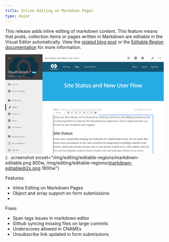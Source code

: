 ```yaml
---
title: Inline Editing on Markdown Pages
type: major
---
```



This release adds inline editing of markdown content. This feature means that posts, collection items or pages written in Markdown are editable in the Visual Editor automatically. View the [related blog post](http://cloudcannon.com/features/2016/04/11/inline-editing-of-markdown-pages/) or the [Editable Region documentation](/editing/editable-regions/) for more information.

![Markdown content region editable in the Visual Editor](/img/editing/editable-regions/markdown-editable.png){: .screenshot srcset="/img/editing/editable-regions/markdown-editable.png 800w, /img/editing/editable-regions/markdown-editable@2x.png 1600w"}

Features:

* Inline Editing on Markdown Pages
* Object and array support on form submissions
* &nbsp;


Fixes:

* Span tags issues in markdown editor
* Github syncing missing files on large commits
* Underscores allowed in CNAMEs
* Unsubscribe link updated in form submissions